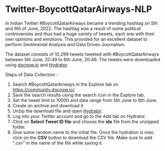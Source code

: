 # Twitter-BoycottQatarAirways-NLP

In Indian Twitter #BoycottQatarAirways became a trending hashtag on 5th and 6th of June, 2022. The hashtag was a result of some political controversies and thus had a huge variety of tweets, each one with their own opinions and emotions. This provided for an excellent dataset to perform Sentimental Analysis and Data Driven Journalism.

The dataset consists of 10,299 tweets tweeted with #BoycottQatarAirways between 5th June, 20:49 to 6th June, 20:49. The tweets were downloaded using [docnow.io](http://www.docnow.io/) and [Hydrator](https://github.com/DocNow/hydrator/releases).

Steps of Data Collection - 

1. Search #BoycottQatarAirways in the Explore tab on https://community.docnow.io/.
2. Save the search results using the search icon in the Explore tab.
3. Set the tweet limit to 10000 and date range from 5th June to 6th June.
4. Create an archive and download it.
5. Unzip the download file and open [Hydrator](https://github.com/DocNow/hydrator/releases).
6. Log into your Twitter account and go to the Add tab on Hydrator.
7. Click on **Select Tweet ID file** and choose the **ids** file from the unzipped folder.
8. Give some random name to the initial file. Once the hydration is over, click on the **CSV** button to download the CSV file. Make sure to add ".csv" in the name of the file while saving it.
